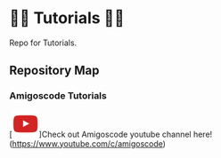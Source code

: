 # 🐱‍💻 Tutorials 🐱‍💻
 Repo for Tutorials.

## Repository Map

### Amigoscode Tutorials
 [![Amigoscode Youtube Channel](https://github.com/joaodrduarte/Tutorials/blob/main/Repo%20Media/youtube.png)]Check out Amigoscode youtube channel here!(https://www.youtube.com/c/amigoscode)
